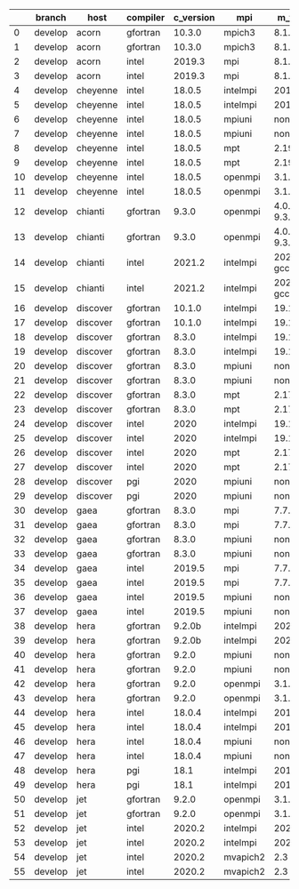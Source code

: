 |    | branch   | host     | compiler   | c_version   | mpi      | m_version          | o_g   | os     | build   | u_pass   | u_fail   | s_pass   | s_fail   | e_pass   | e_fail   | nuopc_pass   | nuopc_fail   | hash                                                                                                                                 | modified            |
|----|----------|----------|------------|-------------|----------|--------------------|-------|--------|---------|----------|----------|----------|----------|----------|----------|--------------|--------------|--------------------------------------------------------------------------------------------------------------------------------------|---------------------|
|  0 | develop  | acorn    | gfortran   | 10.3.0      | mpich3   | 8.1.7              | O     | Linux  | Pass    | 11931    | -128     | 49       | 0        | 80       | 0        | 50           | 0            | [artifacts](https://github.com/esmf-org/esmf-test-artifacts/tree/acorn/develop/acorn/gfortran/10.3.0/O/mpich3/8.1.7)                 | 02/16/2022_15:05:09 |
|  1 | develop  | acorn    | gfortran   | 10.3.0      | mpich3   | 8.1.7              | g     | Linux  | Pass    | 13695    | 0        | 49       | 0        | 80       | 0        | 50           | 0            | [artifacts](https://github.com/esmf-org/esmf-test-artifacts/tree/acorn/develop/acorn/gfortran/10.3.0/g/mpich3/8.1.7)                 | 02/16/2022_15:05:09 |
|  2 | develop  | acorn    | intel      | 2019.3      | mpi      | 8.1.7              | O     | Linux  | Pass    | 11931    | -128     | 49       | 0        | 80       | 0        | 50           | 0            | [artifacts](https://github.com/esmf-org/esmf-test-artifacts/tree/acorn/develop/acorn/intel/2019.3/O/mpi/8.1.7)                       | 02/16/2022_15:05:09 |
|  3 | develop  | acorn    | intel      | 2019.3      | mpi      | 8.1.7              | g     | Linux  | Pass    | 11931    | -128     | 49       | 0        | 80       | 0        | 50           | 0            | [artifacts](https://github.com/esmf-org/esmf-test-artifacts/tree/acorn/develop/acorn/intel/2019.3/g/mpi/8.1.7)                       | 02/16/2022_15:05:09 |
|  4 | develop  | cheyenne | intel      | 18.0.5      | intelmpi | 2018.4.274         | O     | Linux  | Pass    | pending  | pending  | pending  | pending  | pending  | pending  | pending      | pending      | [artifacts](https://github.com/esmf-org/esmf-test-artifacts/tree/cheyenne/develop/cheyenne/intel/18.0.5/O/intelmpi/2018.4.274)       | 02/16/2022_15:11:53 |
|  5 | develop  | cheyenne | intel      | 18.0.5      | intelmpi | 2018.4.274         | g     | Linux  | Pass    | 13695    | 0        | 49       | 0        | 80       | 0        | 50           | 0            | [artifacts](https://github.com/esmf-org/esmf-test-artifacts/tree/cheyenne/develop/cheyenne/intel/18.0.5/g/intelmpi/2018.4.274)       | 02/16/2022_15:11:53 |
|  6 | develop  | cheyenne | intel      | 18.0.5      | mpiuni   | none               | O     | Linux  | Pass    | pending  | pending  | pending  | pending  | pending  | pending  | pending      | pending      | [artifacts](https://github.com/esmf-org/esmf-test-artifacts/tree/cheyenne/develop/cheyenne/intel/18.0.5/O/mpiuni/none)               | 02/16/2022_15:11:53 |
|  7 | develop  | cheyenne | intel      | 18.0.5      | mpiuni   | none               | g     | Linux  | Pass    | pending  | pending  | pending  | pending  | pending  | pending  | pending      | pending      | [artifacts](https://github.com/esmf-org/esmf-test-artifacts/tree/cheyenne/develop/cheyenne/intel/18.0.5/g/mpiuni/none)               | 02/16/2022_15:11:53 |
|  8 | develop  | cheyenne | intel      | 18.0.5      | mpt      | 2.19               | O     | Linux  | Pass    | pending  | pending  | pending  | pending  | pending  | pending  | pending      | pending      | [artifacts](https://github.com/esmf-org/esmf-test-artifacts/tree/cheyenne/develop/cheyenne/intel/18.0.5/O/mpt/2.19)                  | 02/16/2022_15:11:53 |
|  9 | develop  | cheyenne | intel      | 18.0.5      | mpt      | 2.19               | g     | Linux  | Pass    | 13695    | 0        | 49       | 0        | 80       | 0        | 50           | 0            | [artifacts](https://github.com/esmf-org/esmf-test-artifacts/tree/cheyenne/develop/cheyenne/intel/18.0.5/g/mpt/2.19)                  | 02/16/2022_15:11:53 |
| 10 | develop  | cheyenne | intel      | 18.0.5      | openmpi  | 3.1.4              | O     | Linux  | Pass    | pending  | pending  | pending  | pending  | pending  | pending  | pending      | pending      | [artifacts](https://github.com/esmf-org/esmf-test-artifacts/tree/cheyenne/develop/cheyenne/intel/18.0.5/O/openmpi/3.1.4)             | 02/16/2022_15:11:53 |
| 11 | develop  | cheyenne | intel      | 18.0.5      | openmpi  | 3.1.4              | g     | Linux  | Pass    | 13695    | 0        | 49       | 0        | 80       | 0        | 50           | 0            | [artifacts](https://github.com/esmf-org/esmf-test-artifacts/tree/cheyenne/develop/cheyenne/intel/18.0.5/g/openmpi/3.1.4)             | 02/16/2022_15:11:53 |
| 12 | develop  | chianti  | gfortran   | 9.3.0       | openmpi  | 4.0.5-gcc-9.3.0    | O     | Linux  | Pass    | 11931    | -128     | 49       | 0        | 80       | 0        | 44           | 6            | [artifacts](https://github.com/esmf-org/esmf-test-artifacts/tree/chianti/develop/chianti/gfortran/9.3.0/O/openmpi/4.0.5-gcc-9.3.0)   | 02/16/2022_15:17:30 |
| 13 | develop  | chianti  | gfortran   | 9.3.0       | openmpi  | 4.0.5-gcc-9.3.0    | g     | Linux  | Pass    | 13695    | 0        | 49       | 0        | 80       | 0        | 44           | 6            | [artifacts](https://github.com/esmf-org/esmf-test-artifacts/tree/chianti/develop/chianti/gfortran/9.3.0/g/openmpi/4.0.5-gcc-9.3.0)   | 02/16/2022_15:17:30 |
| 14 | develop  | chianti  | intel      | 2021.2      | intelmpi | 2021.2.0-gcc-9.3.0 | O     | Linux  | Pass    | 11939    | -136     | 49       | 0        | 80       | 0        | 44           | 6            | [artifacts](https://github.com/esmf-org/esmf-test-artifacts/tree/chianti/develop/chianti/intel/2021.2/O/intelmpi/2021.2.0-gcc-9.3.0) | 02/16/2022_15:17:30 |
| 15 | develop  | chianti  | intel      | 2021.2      | intelmpi | 2021.2.0-gcc-9.3.0 | g     | Linux  | Pass    | 13694    | 1        | 49       | 0        | 80       | 0        | 44           | 6            | [artifacts](https://github.com/esmf-org/esmf-test-artifacts/tree/chianti/develop/chianti/intel/2021.2/g/intelmpi/2021.2.0-gcc-9.3.0) | 02/16/2022_15:17:30 |
| 16 | develop  | discover | gfortran   | 10.1.0      | intelmpi | 19.1.3.304         | O     | Linux  | Pass    | 11916    | -113     | 49       | 0        | 80       | 0        | 50           | 0            | [artifacts](https://github.com/esmf-org/esmf-test-artifacts/tree/discover/develop/discover/gfortran/10.1.0/O/intelmpi/19.1.3.304)    | 02/16/2022_15:23:35 |
| 17 | develop  | discover | gfortran   | 10.1.0      | intelmpi | 19.1.3.304         | g     | Linux  | Pass    | 13680    | 15       | 49       | 0        | 80       | 0        | 50           | 0            | [artifacts](https://github.com/esmf-org/esmf-test-artifacts/tree/discover/develop/discover/gfortran/10.1.0/g/intelmpi/19.1.3.304)    | 02/16/2022_15:23:35 |
| 18 | develop  | discover | gfortran   | 8.3.0       | intelmpi | 19.1.3.304         | O     | Linux  | Pass    | 11916    | -113     | 49       | 0        | 80       | 0        | 50           | 0            | [artifacts](https://github.com/esmf-org/esmf-test-artifacts/tree/discover/develop/discover/gfortran/8.3.0/O/intelmpi/19.1.3.304)     | 02/16/2022_15:23:35 |
| 19 | develop  | discover | gfortran   | 8.3.0       | intelmpi | 19.1.3.304         | g     | Linux  | Pass    | 13680    | 15       | 49       | 0        | 80       | 0        | 50           | 0            | [artifacts](https://github.com/esmf-org/esmf-test-artifacts/tree/discover/develop/discover/gfortran/8.3.0/g/intelmpi/19.1.3.304)     | 02/16/2022_15:23:35 |
| 20 | develop  | discover | gfortran   | 8.3.0       | mpiuni   | none               | O     | Linux  | Pass    | 10410    | -128     | 8        | 0        | 43       | 0        | 0            | 50           | [artifacts](https://github.com/esmf-org/esmf-test-artifacts/tree/discover/develop/discover/gfortran/8.3.0/O/mpiuni/none)             | 02/16/2022_15:23:35 |
| 21 | develop  | discover | gfortran   | 8.3.0       | mpiuni   | none               | g     | Linux  | Pass    | 12174    | 0        | 8        | 0        | 43       | 0        | 0            | 50           | [artifacts](https://github.com/esmf-org/esmf-test-artifacts/tree/discover/develop/discover/gfortran/8.3.0/g/mpiuni/none)             | 02/16/2022_15:23:35 |
| 22 | develop  | discover | gfortran   | 8.3.0       | mpt      | 2.17               | O     | Linux  | Pass    | 11931    | -128     | 49       | 0        | 80       | 0        | 46           | 4            | [artifacts](https://github.com/esmf-org/esmf-test-artifacts/tree/discover/develop/discover/gfortran/8.3.0/O/mpt/2.17)                | 02/16/2022_15:23:35 |
| 23 | develop  | discover | gfortran   | 8.3.0       | mpt      | 2.17               | g     | Linux  | Pass    | 13695    | 0        | 49       | 0        | 80       | 0        | 46           | 4            | [artifacts](https://github.com/esmf-org/esmf-test-artifacts/tree/discover/develop/discover/gfortran/8.3.0/g/mpt/2.17)                | 02/16/2022_15:23:35 |
| 24 | develop  | discover | intel      | 2020        | intelmpi | 19.1.3.304         | O     | Linux  | Pass    | 11939    | -136     | 49       | 0        | 80       | 0        | 50           | 0            | [artifacts](https://github.com/esmf-org/esmf-test-artifacts/tree/discover/develop/discover/intel/2020/O/intelmpi/19.1.3.304)         | 02/16/2022_15:23:35 |
| 25 | develop  | discover | intel      | 2020        | intelmpi | 19.1.3.304         | g     | Linux  | Pass    | 13695    | 0        | 49       | 0        | 80       | 0        | 50           | 0            | [artifacts](https://github.com/esmf-org/esmf-test-artifacts/tree/discover/develop/discover/intel/2020/g/intelmpi/19.1.3.304)         | 02/16/2022_15:23:35 |
| 26 | develop  | discover | intel      | 2020        | mpt      | 2.17               | O     | Linux  | Pass    | 11939    | -136     | 49       | 0        | 80       | 0        | 50           | 0            | [artifacts](https://github.com/esmf-org/esmf-test-artifacts/tree/discover/develop/discover/intel/2020/O/mpt/2.17)                    | 02/16/2022_15:23:35 |
| 27 | develop  | discover | intel      | 2020        | mpt      | 2.17               | g     | Linux  | Pass    | 13695    | 0        | 49       | 0        | 80       | 0        | 50           | 0            | [artifacts](https://github.com/esmf-org/esmf-test-artifacts/tree/discover/develop/discover/intel/2020/g/mpt/2.17)                    | 02/16/2022_15:23:35 |
| 28 | develop  | discover | pgi        | 2020        | mpiuni   | none               | O     | Linux  | Pass    | 11552    | 622      | 6        | 2        | 40       | 3        | 0            | 50           | [artifacts](https://github.com/esmf-org/esmf-test-artifacts/tree/discover/develop/discover/pgi/2020/O/mpiuni/none)                   | 02/16/2022_15:23:35 |
| 29 | develop  | discover | pgi        | 2020        | mpiuni   | none               | g     | Linux  | Pass    | 9788     | 494      | 4        | 4        | 40       | 3        | 0            | 50           | [artifacts](https://github.com/esmf-org/esmf-test-artifacts/tree/discover/develop/discover/pgi/2020/g/mpiuni/none)                   | 02/16/2022_15:23:35 |
| 30 | develop  | gaea     | gfortran   | 8.3.0       | mpi      | 7.7.11             | O     | Unicos | Fail    | 11930    | -127     | 49       | 0        | 80       | 0        | 47           | 3            | [artifacts](https://github.com/esmf-org/esmf-test-artifacts/tree/gaea/develop/gaea/gfortran/8.3.0/O/mpi/7.7.11)                      | 02/16/2022_14:24:48 |
| 31 | develop  | gaea     | gfortran   | 8.3.0       | mpi      | 7.7.11             | g     | Unicos | Fail    | 13694    | 1        | 49       | 0        | 80       | 0        | 47           | 3            | [artifacts](https://github.com/esmf-org/esmf-test-artifacts/tree/gaea/develop/gaea/gfortran/8.3.0/g/mpi/7.7.11)                      | 02/16/2022_14:24:48 |
| 32 | develop  | gaea     | gfortran   | 8.3.0       | mpiuni   | none               | O     | Unicos | Fail    | 10410    | -128     | 8        | 0        | 43       | 0        | 0            | 50           | [artifacts](https://github.com/esmf-org/esmf-test-artifacts/tree/gaea/develop/gaea/gfortran/8.3.0/O/mpiuni/none)                     | 02/16/2022_14:24:48 |
| 33 | develop  | gaea     | gfortran   | 8.3.0       | mpiuni   | none               | g     | Unicos | Fail    | 12174    | 0        | 8        | 0        | 43       | 0        | 0            | 50           | [artifacts](https://github.com/esmf-org/esmf-test-artifacts/tree/gaea/develop/gaea/gfortran/8.3.0/g/mpiuni/none)                     | 02/16/2022_14:24:48 |
| 34 | develop  | gaea     | intel      | 2019.5      | mpi      | 7.7.11             | O     | Unicos | Fail    | 11916    | -113     | 49       | 0        | 80       | 0        | 47           | 3            | [artifacts](https://github.com/esmf-org/esmf-test-artifacts/tree/gaea/develop/gaea/intel/2019.5/O/mpi/7.7.11)                        | 02/16/2022_14:24:48 |
| 35 | develop  | gaea     | intel      | 2019.5      | mpi      | 7.7.11             | g     | Unicos | Fail    | 11916    | -113     | 49       | 0        | 80       | 0        | 47           | 3            | [artifacts](https://github.com/esmf-org/esmf-test-artifacts/tree/gaea/develop/gaea/intel/2019.5/g/mpi/7.7.11)                        | 02/16/2022_14:24:48 |
| 36 | develop  | gaea     | intel      | 2019.5      | mpiuni   | none               | O     | Unicos | Fail    | 10395    | -113     | 8        | 0        | 43       | 0        | 0            | 50           | [artifacts](https://github.com/esmf-org/esmf-test-artifacts/tree/gaea/develop/gaea/intel/2019.5/O/mpiuni/none)                       | 02/16/2022_14:24:48 |
| 37 | develop  | gaea     | intel      | 2019.5      | mpiuni   | none               | g     | Unicos | Fail    | 10395    | -113     | 8        | 0        | 43       | 0        | 0            | 50           | [artifacts](https://github.com/esmf-org/esmf-test-artifacts/tree/gaea/develop/gaea/intel/2019.5/g/mpiuni/none)                       | 02/16/2022_14:24:48 |
| 38 | develop  | hera     | gfortran   | 9.2.0b      | intelmpi | 2020               | O     | Linux  | Pass    | 0        | 8801     | 0        | 49       | 0        | 80       | 0            | 50           | [artifacts](https://github.com/esmf-org/esmf-test-artifacts/tree/hera/develop/hera/gfortran/9.2.0b/O/intelmpi/2020)                  | 02/16/2022_14:28:50 |
| 39 | develop  | hera     | gfortran   | 9.2.0b      | intelmpi | 2020               | g     | Linux  | Pass    | 0        | 8801     | 0        | 49       | 0        | 80       | 0            | 50           | [artifacts](https://github.com/esmf-org/esmf-test-artifacts/tree/hera/develop/hera/gfortran/9.2.0b/g/intelmpi/2020)                  | 02/16/2022_14:28:50 |
| 40 | develop  | hera     | gfortran   | 9.2.0       | mpiuni   | none               | O     | Linux  | Pass    | 10410    | -128     | 8        | 0        | 43       | 0        | 0            | 50           | [artifacts](https://github.com/esmf-org/esmf-test-artifacts/tree/hera/develop/hera/gfortran/9.2.0/O/mpiuni/none)                     | 02/16/2022_14:28:50 |
| 41 | develop  | hera     | gfortran   | 9.2.0       | mpiuni   | none               | g     | Linux  | Pass    | 12174    | 0        | 8        | 0        | 43       | 0        | 0            | 50           | [artifacts](https://github.com/esmf-org/esmf-test-artifacts/tree/hera/develop/hera/gfortran/9.2.0/g/mpiuni/none)                     | 02/16/2022_14:28:50 |
| 42 | develop  | hera     | gfortran   | 9.2.0       | openmpi  | 3.1.4              | O     | Linux  | Pass    | 11931    | -128     | 49       | 0        | 80       | 0        | 50           | 0            | [artifacts](https://github.com/esmf-org/esmf-test-artifacts/tree/hera/develop/hera/gfortran/9.2.0/O/openmpi/3.1.4)                   | 02/16/2022_14:28:50 |
| 43 | develop  | hera     | gfortran   | 9.2.0       | openmpi  | 3.1.4              | g     | Linux  | Pass    | 13695    | 0        | 49       | 0        | 80       | 0        | 50           | 0            | [artifacts](https://github.com/esmf-org/esmf-test-artifacts/tree/hera/develop/hera/gfortran/9.2.0/g/openmpi/3.1.4)                   | 02/16/2022_14:28:50 |
| 44 | develop  | hera     | intel      | 18.0.4      | intelmpi | 2018.4.274         | O     | Linux  | Pass    | 11939    | -136     | 49       | 0        | 80       | 0        | 50           | 0            | [artifacts](https://github.com/esmf-org/esmf-test-artifacts/tree/hera/develop/hera/intel/18.0.4/O/intelmpi/2018.4.274)               | 02/16/2022_14:28:50 |
| 45 | develop  | hera     | intel      | 18.0.4      | intelmpi | 2018.4.274         | g     | Linux  | Pass    | 13695    | 0        | 49       | 0        | 80       | 0        | 50           | 0            | [artifacts](https://github.com/esmf-org/esmf-test-artifacts/tree/hera/develop/hera/intel/18.0.4/g/intelmpi/2018.4.274)               | 02/16/2022_14:28:50 |
| 46 | develop  | hera     | intel      | 18.0.4      | mpiuni   | none               | O     | Linux  | Pass    | 10418    | -136     | 8        | 0        | 43       | 0        | 0            | 50           | [artifacts](https://github.com/esmf-org/esmf-test-artifacts/tree/hera/develop/hera/intel/18.0.4/O/mpiuni/none)                       | 02/16/2022_14:28:50 |
| 47 | develop  | hera     | intel      | 18.0.4      | mpiuni   | none               | g     | Linux  | Pass    | 12174    | 0        | 8        | 0        | 43       | 0        | 0            | 50           | [artifacts](https://github.com/esmf-org/esmf-test-artifacts/tree/hera/develop/hera/intel/18.0.4/g/mpiuni/none)                       | 02/16/2022_14:28:50 |
| 48 | develop  | hera     | pgi        | 18.1        | intelmpi | 2018.0.4           | O     | Linux  | Fail    | fail     | fail     | fail     | fail     | fail     | fail     | 0            | 50           | [artifacts](https://github.com/esmf-org/esmf-test-artifacts/tree/hera/develop/hera/pgi/18.1/O/intelmpi/2018.0.4)                     | 02/16/2022_14:28:50 |
| 49 | develop  | hera     | pgi        | 18.1        | intelmpi | 2018.0.4           | g     | Linux  | Fail    | fail     | fail     | fail     | fail     | fail     | fail     | 0            | 50           | [artifacts](https://github.com/esmf-org/esmf-test-artifacts/tree/hera/develop/hera/pgi/18.1/g/intelmpi/2018.0.4)                     | 02/16/2022_14:28:50 |
| 50 | develop  | jet      | gfortran   | 9.2.0       | openmpi  | 3.1.4              | O     | Linux  | Pass    | 11931    | -128     | 49       | 0        | 80       | 0        | 50           | 0            | [artifacts](https://github.com/esmf-org/esmf-test-artifacts/tree/jet/develop/jet/gfortran/9.2.0/O/openmpi/3.1.4)                     | 02/16/2022_14:31:10 |
| 51 | develop  | jet      | gfortran   | 9.2.0       | openmpi  | 3.1.4              | g     | Linux  | Pass    | 13695    | 0        | 49       | 0        | 80       | 0        | 50           | 0            | [artifacts](https://github.com/esmf-org/esmf-test-artifacts/tree/jet/develop/jet/gfortran/9.2.0/g/openmpi/3.1.4)                     | 02/16/2022_14:31:10 |
| 52 | develop  | jet      | intel      | 2020.2      | intelmpi | 2020.2             | O     | Linux  | Pass    | 11939    | -136     | 49       | 0        | 80       | 0        | 50           | 0            | [artifacts](https://github.com/esmf-org/esmf-test-artifacts/tree/jet/develop/jet/intel/2020.2/O/intelmpi/2020.2)                     | 02/16/2022_14:31:10 |
| 53 | develop  | jet      | intel      | 2020.2      | intelmpi | 2020.2             | g     | Linux  | Pass    | 13695    | 0        | 49       | 0        | 80       | 0        | 50           | 0            | [artifacts](https://github.com/esmf-org/esmf-test-artifacts/tree/jet/develop/jet/intel/2020.2/g/intelmpi/2020.2)                     | 02/16/2022_14:31:10 |
| 54 | develop  | jet      | intel      | 2020.2      | mvapich2 | 2.3                | O     | Linux  | Pass    | 11939    | -136     | 49       | 0        | 80       | 0        | 44           | 6            | [artifacts](https://github.com/esmf-org/esmf-test-artifacts/tree/jet/develop/jet/intel/2020.2/O/mvapich2/2.3)                        | 02/16/2022_14:31:10 |
| 55 | develop  | jet      | intel      | 2020.2      | mvapich2 | 2.3                | g     | Linux  | Pass    | 13695    | 0        | 49       | 0        | 80       | 0        | 44           | 6            | [artifacts](https://github.com/esmf-org/esmf-test-artifacts/tree/jet/develop/jet/intel/2020.2/g/mvapich2/2.3)                        | 02/16/2022_14:31:10 |